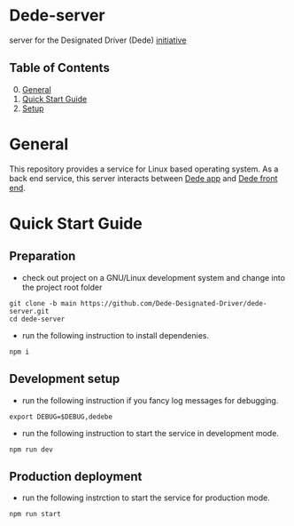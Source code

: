 # Dede-server

server for the Designated Driver (Dede) [initiative](https://dedriver.org)

## Table of Contents
0. [General](#General)
1. [Quick Start Guide](#Quick-Start-Guide)
2. [Setup](doc/setup.md)

# General

This repository provides a service for Linux based operating system.
As a back end service,
this server interacts between
[Dede app](https://github.com/Dede-Designated-Driver/dede-android)
and
[Dede front end](https://github.com/Dede-Designated-Driver/dede-front-end).

# Quick Start Guide

## Preparation

* check out project on a GNU/Linux development system and change into the project root folder
```
git clone -b main https://github.com/Dede-Designated-Driver/dede-server.git
cd dede-server
```

* run the following instruction to install dependenies.
```
npm i
```

## Development setup

* run the following instruction if you fancy log messages for debugging.
```
export DEBUG=$DEBUG,dedebe
```

* run the following instruction to start the service in development mode.
```
npm run dev

```

## Production deployment

* run the following instrction to start the service for production mode.
```
npm run start
```
